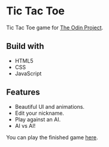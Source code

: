 # Tic Tac Toe

Tic Tac Toe game for [The Odin Project](https://www.theodinproject.com/).

## Build with

* HTML5
* CSS
* JavaScript

## Features

* Beautiful UI and animations.
* Edit your nickname.
* Play against an AI.
* AI vs AI!

You can play the finished game [here](https://nekusu.github.io/tic-tac-toe/).
